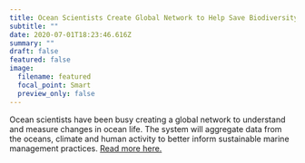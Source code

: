 ```yaml
---
title: Ocean Scientists Create Global Network to Help Save Biodiversity
subtitle: ""
date: 2020-07-01T18:23:46.616Z
summary: ""
draft: false
featured: false
image:
  filename: featured
  focal_point: Smart
  preview_only: false
---
```

Ocean scientists have been busy creating a global network to understand and measure changes in ocean life. The system will aggregate data from the oceans, climate and human activity to better inform sustainable marine management practices. [Read more here.](https://www.ecowatch.com/ocean-scientists-biodiversity-network-2646381356.html)
